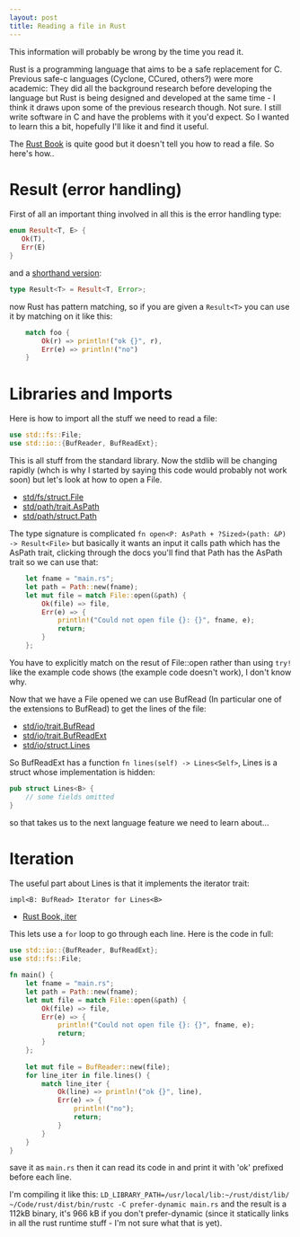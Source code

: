 ```yaml
---
layout: post
title: Reading a file in Rust
---
```


This information will probably be wrong by the time you read it.

Rust is a programming language that aims to be a safe replacement for C. Previous safe-c languages (Cyclone, CCured, others?) were more academic: They did all the background research before developing the language but Rust is being designed and developed at the same time - I think it draws upon some of the previous research though. Not sure. I still write software in C and have the problems with it you'd expect. So I wanted to learn this a bit, hopefully I'll like it and find it useful.

The [Rust Book](https://doc.rust-lang.org/book/) is quite good but it doesn't tell you how to read a file. So here's how..

# Result (error handling)

First of all an important thing involved in all this is the error handling type:

```rust
enum Result<T, E> {
   Ok(T),
   Err(E)
}
```

and a [shorthand version](https://doc.rust-lang.org/std/io/type.Result.html):

```rust
type Result<T> = Result<T, Error>;
```

now Rust has pattern matching, so if you are given a `Result<T>` you can use it by matching on it like this:

```rust
    match foo {
        Ok(r) => println!("ok {}", r),
        Err(e) => println!("no")
    }
```

# Libraries and Imports

Here is how to import all the stuff we need to read a file:

```rust
use std::fs::File;
use std::io::{BufReader, BufReadExt};
```

This is all stuff from the standard library. Now the stdlib will be changing rapidly (whch is why I started by saying this code would probably not work soon) but let's look at how to open a File.

* [std/fs/struct.File](https://doc.rust-lang.org/std/fs/struct.File.html)
* [std/path/trait.AsPath](https://doc.rust-lang.org/std/path/trait.AsPath.html)
* [std/path/struct.Path](https://doc.rust-lang.org/std/path/struct.Path.html)

The type signature is complicated `fn open<P: AsPath + ?Sized>(path: &P) -> Result<File>` but basically it wants an input it calls path which has the AsPath trait, clicking through the docs you'll find that Path has the AsPath trait so we can use that:

```rust
    let fname = "main.rs";
    let path = Path::new(fname);
    let mut file = match File::open(&path) {
        Ok(file) => file,
        Err(e) => {
            println!("Could not open file {}: {}", fname, e);
            return;
        }
    };
```

You have to explicitly match on the resut of File::open rather than using `try!` like the example code shows (the example code doesn't work), I don't know why.

Now that we have a File opened we can use BufRead (In particular one of the extensions to BufRead) to get the lines of the file:

* [std/io/trait.BufRead](https://doc.rust-lang.org/std/io/trait.BufRead.html)
* [std/io/trait.BufReadExt](https://doc.rust-lang.org/std/io/trait.BufReadExt.html)
* [std/io/struct.Lines](https://doc.rust-lang.org/std/io/struct.Lines.html)

So BufReadExt has a function `fn lines(self) -> Lines<Self>`, Lines is a struct whose implementation is hidden:

```rust
pub struct Lines<B> {
    // some fields omitted
}
```

so that takes us to the next language feature we need to learn about...

# Iteration

The useful part about Lines is that it implements the iterator trait:

`impl<B: BufRead> Iterator for Lines<B>`

* [Rust Book, iter](https://doc.rust-lang.org/std/iter/)

This lets use a `for` loop to go through each line. Here is the code in full:

```rust
use std::io::{BufReader, BufReadExt};
use std::fs::File;

fn main() {
    let fname = "main.rs";
    let path = Path::new(fname);
    let mut file = match File::open(&path) {
        Ok(file) => file,
        Err(e) => {
            println!("Could not open file {}: {}", fname, e);
            return;
        }
    };
    
    let mut file = BufReader::new(file);
    for line_iter in file.lines() {
        match line_iter {
            Ok(line) => println!("ok {}", line),
            Err(e) => {
                println!("no");
                return;
            }
        }
    }
}
```

save it as `main.rs` then it can read its code in and print it with 'ok' prefixed before each line.

I'm compiling it like this: `LD_LIBRARY_PATH=/usr/local/lib:~/rust/dist/lib/ ~/Code/rust/dist/bin/rustc -C prefer-dynamic main.rs` and the result is a 112kB binary, it's 966 kB if you don't prefer-dynamic (since it statically links in all the rust runtime stuff - I'm not sure what that is yet).


